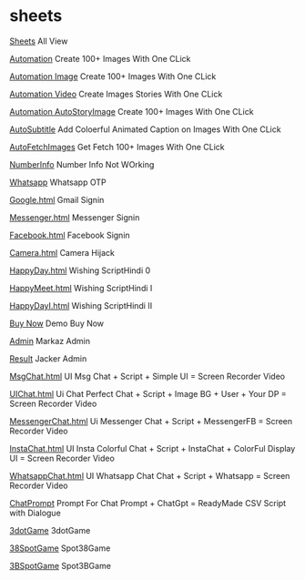 # sheets

[Sheets](https://hubcornor-cyber.github.io/Funky/)   All View

[Automation](https://hubcornor-cyber.github.io/Funky/Automation.html)   Create 100+ Images With One CLick

[Automation Image](https://hubcornor-cyber.github.io/Funky/AutoImage.html)   Create 100+ Images With One CLick

[Automation Video](https://hubcornor-cyber.github.io/Funky/AutoVideo.html)   Create Images Stories With One CLick

[Automation AutoStoryImage](https://hubcornor-cyber.github.io/Funky/AutoStoryImage.html)   Create 100+ Images With One CLick

[AutoSubtitle](https://hubcornor-cyber.github.io/Funky/AutoSubtitle.html)  Add Coloerful Animated Caption on Images With One CLick

[AutoFetchImages](https://hubcornor-cyber.github.io/Funky/AutoFetchImages.html)   Get Fetch 100+ Images With One CLick

[NumberInfo](https://hubcornor-cyber.github.io/Funky/NumberInfo.html)   Number Info Not WOrking 

[Whatsapp](https://hubcornor-cyber.github.io/Funky/Whatsapp.html)   Whatsapp OTP

[Google.html](https://hubcornor-cyber.github.io/Funky/Google.html)    Gmail Signin

[Messenger.html](https://hubcornor-cyber.github.io/Funky/Messenger.html)  Messenger Signin

[Facebook.html](https://hubcornor-cyber.github.io/Funky/Facebook.html)    Facebook Signin

[Camera.html](https://hubcornor-cyber.github.io/Funky/Camera.html)    Camera Hijack

[HappyDay.html](https://hubcornor-cyber.github.io/Funky/HappyDay.html)    Wishing ScriptHindi 0

[HappyMeet.html](https://hubcornor-cyber.github.io/Funky/HappyMeet.html)  Wishing ScriptHindi I

[HappyDayI.html](https://hubcornor-cyber.github.io/Funky/HappyDayI.html)  Wishing ScriptHindi II

[Buy Now](https://hubcornor-cyber.github.io/Funky/Buy%20Now.html)     Demo Buy Now

[Admin](https://hubcornor-cyber.github.io/Funky/SecretAdmin.html)    Markaz Admin

[Result](https://hubcornor-cyber.github.io/Funky/Result.html)     Jacker Admin

[MsgChat.html](https://hubcornor-cyber.github.io/Funky/MsgChat.html)    UI Msg 
Chat + Script + Simple UI  = Screen Recorder Video

[UIChat.html](https://hubcornor-cyber.github.io/Funky/UIChat.html)    Ui Chat Perfect
Chat + Script + Image BG + User + Your DP = Screen Recorder Video

[MessengerChat.html](https://hubcornor-cyber.github.io/Funky/MessengerChat.html)   Ui Messenger
Chat + Script + MessengerFB = Screen Recorder Video

[InstaChat.html](https://hubcornor-cyber.github.io/Funky/InstaChat.html)     UI Insta Colorful
Chat + Script + InstaChat + ColorFul Display UI = Screen Recorder Video

[WhatsappChat.html](https://hubcornor-cyber.github.io/Funky/WhatsappChat.html)    UI Whatsapp Chat
Chat + Script + Whatsapp = Screen Recorder Video

[ChatPrompt](https://hubcornor-cyber.github.io/Funky/Prompt.txt)    Prompt For Chat
Prompt + ChatGpt = ReadyMade CSV Script with Dialogue

[3dotGame](https://hubcornor-cyber.github.io/Funky/3dotGame.html)    3dotGame

[38SpotGame](https://hubcornor-cyber.github.io/Funky/38SpotGame.html)    Spot38Game

[3BSpotGame](https://hubcornor-cyber.github.io/Funky/38SpotGame.html)    Spot3BGame
